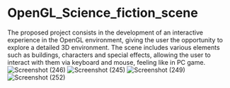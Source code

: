 # OpenGL_Science_fiction_scene
The proposed project consists in the development of an interactive experience in the OpenGL environment, giving the user the opportunity to explore a detailed 3D environment. The scene includes various elements such as buildings, characters and special effects, allowing the user to interact with them via keyboard and mouse, feeling like in  PC game.
![Screenshot (246)](https://github.com/Anghelus-Diana/OpenGL_Science_fiction_scene/assets/115015382/04ed6f79-d62e-4970-92e4-e1af24f25e1c)
![Screenshot (245)](https://github.com/Anghelus-Diana/OpenGL_Science_fiction_scene/assets/115015382/ffac41b7-d3eb-4cdc-873d-270439de3a1d)
![Screenshot (249)](https://github.com/Anghelus-Diana/OpenGL_Science_fiction_scene/assets/115015382/765c85c8-d648-4b15-a3b0-6fa9b0c254d5)
![Screenshot (252)](https://github.com/Anghelus-Diana/OpenGL_Science_fiction_scene/assets/115015382/ec8b9463-01ca-4238-890f-374f40c220bc)

